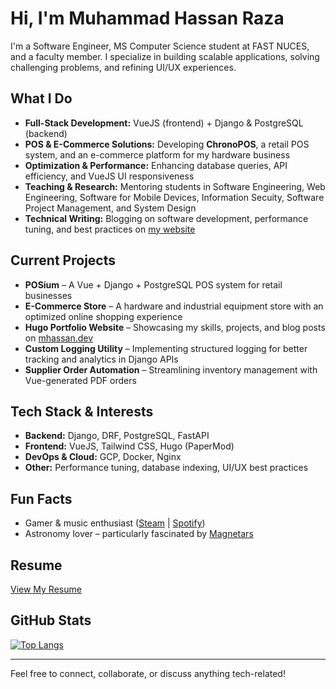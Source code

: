 # Hi, I'm Muhammad Hassan Raza

I'm a Software Engineer, MS Computer Science student at FAST NUCES, and a faculty member. I specialize in building scalable applications, solving challenging problems, and refining UI/UX experiences.

## What I Do

- **Full-Stack Development:** VueJS (frontend) + Django & PostgreSQL (backend)
- **POS & E-Commerce Solutions:** Developing **ChronoPOS**, a retail POS system, and an e-commerce platform for my hardware business
- **Optimization & Performance:** Enhancing database queries, API efficiency, and VueJS UI responsiveness
- **Teaching & Research:** Mentoring students in Software Engineering, Web Engineering, Software for Mobile Devices, Information Secuity, Software Project Management, and System Design
- **Technical Writing:** Blogging on software development, performance tuning, and best practices on [my website](https://mhassan.dev/)

## Current Projects

- **POSium** – A Vue + Django + PostgreSQL POS system for retail businesses
- **E-Commerce Store** – A hardware and industrial equipment store with an optimized online shopping experience
- **Hugo Portfolio Website** – Showcasing my skills, projects, and blog posts on [mhassan.dev](https://mhassan.dev/)
- **Custom Logging Utility** – Implementing structured logging for better tracking and analytics in Django APIs
- **Supplier Order Automation** – Streamlining inventory management with Vue-generated PDF orders

## Tech Stack & Interests

- **Backend:** Django, DRF, PostgreSQL, FastAPI
- **Frontend:** VueJS, Tailwind CSS, Hugo (PaperMod)
- **DevOps & Cloud:** GCP, Docker, Nginx
- **Other:** Performance tuning, database indexing, UI/UX best practices

## Fun Facts

- Gamer & music enthusiast ([Steam](https://steamcommunity.com/id/infinityexistence/) | [Spotify](https://open.spotify.com/user/raihassanraza))
- Astronomy lover – particularly fascinated by [Magnetars](https://earthsky.org/space/what-is-a-magnetar/)

## Resume

[View My Resume]([#](https://mhassan.dev/assets/muhammad-hassan-raza-resume.pdf))

## GitHub Stats

[![Top Langs](https://github-readme-stats.vercel.app/api/top-langs/?username=M-Hassan-Raza&langs_count=15&layout=compact&theme=vue-dark)](https://github.com/anuraghazra/github-readme-stats)

---
Feel free to connect, collaborate, or discuss anything tech-related!
